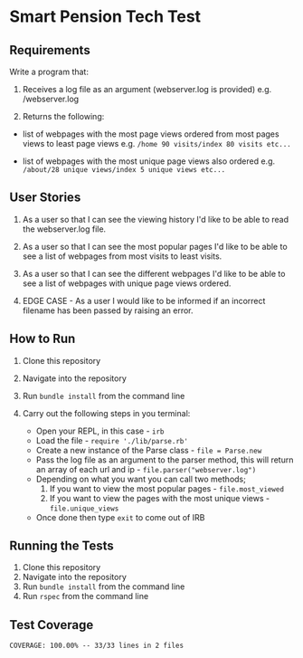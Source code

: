 # Smart Pension Tech Test

 ## Requirements

 Write a program that:

 1. Receives a log file as an argument (webserver.log is provided) e.g. /<parse>webserver.log

 2. Returns the following:

 * list of webpages with the most page views ordered from most pages views to least page views
 e.g. `/home 90 visits/index 80 visits etc...`

 * list of webpages with the most unique page views also ordered
 e.g. `/about/28 unique views/index 5 unique views etc...`

 ## User Stories

 1. As a user so that I can see the viewing history
    I'd like to be able to read the webserver.log file.

 2. As a user so that I can see the most popular pages
    I'd like to be able to see a list of webpages from most visits to least visits.

 3. As a user so that I can see the different webpages
    I'd like to be able to see a list of webpages with unique page views ordered.

4. EDGE CASE - As a user I would like to be informed
                   if an incorrect filename has been passed
                   by raising an error.

## How to Run

1. Clone this repository
2. Navigate into the repository
3. Run `bundle install` from the command line
4. Carry out the following steps in you terminal:

    - Open your REPL, in this case - `irb`
    - Load the file - `require './lib/parse.rb'`
    - Create a new instance of the Parse class - `file = Parse.new`
    - Pass the log file as an argument to the parser method, this will return an array of each url and ip - `file.parser("webserver.log")`
    - Depending on what you want you can call two methods;
         1.  If you want to view the most popular pages - `file.most_viewed`
         2.  If you want to view the pages with the most unique views - `file.unique_views`
    - Once done then type `exit` to come out of IRB

## Running the Tests

1. Clone this repository
2. Navigate into the repository
3. Run `bundle install` from the command line
4. Run `rspec` from the command line

## Test Coverage

```
COVERAGE: 100.00% -- 33/33 lines in 2 files
```

